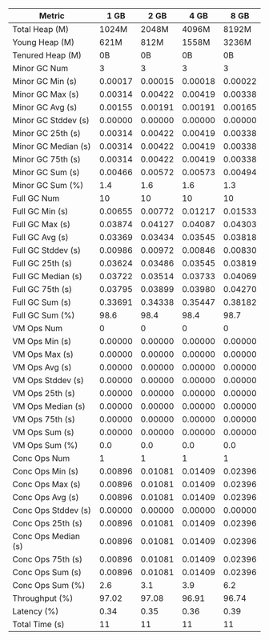 | Metric | 1 GB | 2 GB | 4 GB | 8 GB |
|------|----|----|----|----|
| Total Heap (M) | 1024M | 2048M | 4096M | 8192M |
| Young Heap (M) | 621M | 812M | 1558M | 3236M |
| Tenured Heap (M) | 0B | 0B | 0B | 0B |
| Minor GC Num | 3 | 3 | 3 | 3 |
| Minor GC Min (s) | 0.00017 | 0.00015 | 0.00018 | 0.00022 |
| Minor GC Max (s) | 0.00314 | 0.00422 | 0.00419 | 0.00338 |
| Minor GC Avg (s) | 0.00155 | 0.00191 | 0.00191 | 0.00165 |
| Minor GC Stddev (s) | 0.00000 | 0.00000 | 0.00000 | 0.00000 |
| Minor GC 25th (s) | 0.00314 | 0.00422 | 0.00419 | 0.00338 |
| Minor GC Median (s) | 0.00314 | 0.00422 | 0.00419 | 0.00338 |
| Minor GC 75th (s) | 0.00314 | 0.00422 | 0.00419 | 0.00338 |
| Minor GC Sum (s) | 0.00466 | 0.00572 | 0.00573 | 0.00494 |
| Minor GC Sum (%) | 1.4 | 1.6 | 1.6 | 1.3 |
| Full GC Num | 10 | 10 | 10 | 10 |
| Full GC Min (s) | 0.00655 | 0.00772 | 0.01217 | 0.01533 |
| Full GC Max (s) | 0.03874 | 0.04127 | 0.04087 | 0.04303 |
| Full GC Avg (s) | 0.03369 | 0.03434 | 0.03545 | 0.03818 |
| Full GC Stddev (s) | 0.00986 | 0.00972 | 0.00846 | 0.00830 |
| Full GC 25th (s) | 0.03624 | 0.03486 | 0.03545 | 0.03819 |
| Full GC Median (s) | 0.03722 | 0.03514 | 0.03733 | 0.04069 |
| Full GC 75th (s) | 0.03795 | 0.03899 | 0.03980 | 0.04270 |
| Full GC Sum (s) | 0.33691 | 0.34338 | 0.35447 | 0.38182 |
| Full GC Sum (%) | 98.6 | 98.4 | 98.4 | 98.7 |
| VM Ops Num | 0 | 0 | 0 | 0 |
| VM Ops Min (s) | 0.00000 | 0.00000 | 0.00000 | 0.00000 |
| VM Ops Max (s) | 0.00000 | 0.00000 | 0.00000 | 0.00000 |
| VM Ops Avg (s) | 0.00000 | 0.00000 | 0.00000 | 0.00000 |
| VM Ops Stddev (s) | 0.00000 | 0.00000 | 0.00000 | 0.00000 |
| VM Ops 25th (s) | 0.00000 | 0.00000 | 0.00000 | 0.00000 |
| VM Ops Median (s) | 0.00000 | 0.00000 | 0.00000 | 0.00000 |
| VM Ops 75th (s) | 0.00000 | 0.00000 | 0.00000 | 0.00000 |
| VM Ops Sum (s) | 0.00000 | 0.00000 | 0.00000 | 0.00000 |
| VM Ops Sum (%) | 0.0 | 0.0 | 0.0 | 0.0 |
| Conc Ops Num | 1 | 1 | 1 | 1 |
| Conc Ops Min (s) | 0.00896 | 0.01081 | 0.01409 | 0.02396 |
| Conc Ops Max (s) | 0.00896 | 0.01081 | 0.01409 | 0.02396 |
| Conc Ops Avg (s) | 0.00896 | 0.01081 | 0.01409 | 0.02396 |
| Conc Ops Stddev (s) | 0.00000 | 0.00000 | 0.00000 | 0.00000 |
| Conc Ops 25th (s) | 0.00896 | 0.01081 | 0.01409 | 0.02396 |
| Conc Ops Median (s) | 0.00896 | 0.01081 | 0.01409 | 0.02396 |
| Conc Ops 75th (s) | 0.00896 | 0.01081 | 0.01409 | 0.02396 |
| Conc Ops Sum (s) | 0.00896 | 0.01081 | 0.01409 | 0.02396 |
| Conc Ops Sum (%) | 2.6 | 3.1 | 3.9 | 6.2 |
| Throughput (%) | 97.02 | 97.08 | 96.91 | 96.74 |
| Latency (%) | 0.34 | 0.35 | 0.36 | 0.39 |
| Total Time (s) | 11 | 11 | 11 | 11 |
